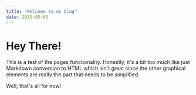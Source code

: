 ```yaml
---
title: "Welcome to my blog"
date: 2019-05-03
---
```


# Hey There!

This is a test of the pages functionality. Honestly, it's a bit too much like just Markdown conversion to HTML
which isn't great since the other graphical elements are really the part that needs to be simplified. 

Well, that's all for now!

